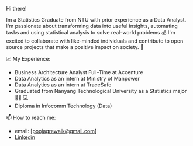 Hi there!

Im a Statistics Graduate from NTU with prior experience as a Data Analyst. I'm passionate about transforming data into useful insights, automating tasks and using statistical analysis to solve real-world problems 💰 I'm excited to collaborate with like-minded individuals and contribute to open source projects that make a positive impact on society. 🌱

📈 My Experience:
* Business Architecture Analyst Full-Time at Accenture
* Data Analytics as an intern at Ministry of Manpower 
* Data Analytics as an intern at TraceSafe 
* Graduated from Nanyang Technological University as a Statistics major👨‍💻 💻
* Diploma in Infocomm Technology (Data)

📫 How to reach me:
* email: [poojagrewalk@gmail.com]
* [Linkedin](https://www.linkedin.com/in/pooja-grewal/)

